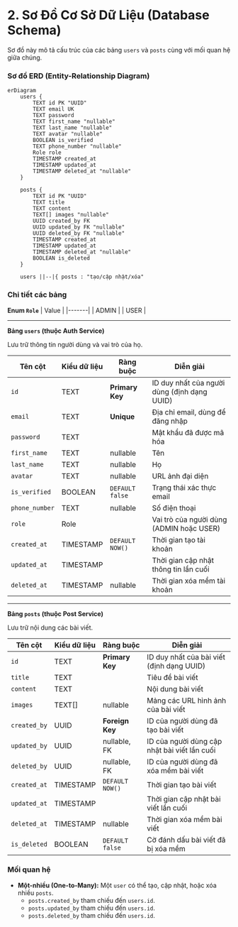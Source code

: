 # 2. Sơ Đồ Cơ Sở Dữ Liệu (Database Schema)

Sơ đồ này mô tả cấu trúc của các bảng `users` và `posts` cùng với mối quan hệ giữa chúng.

### Sơ đồ ERD (Entity-Relationship Diagram)

```mermaid
erDiagram
    users {
        TEXT id PK "UUID"
        TEXT email UK
        TEXT password
        TEXT first_name "nullable"
        TEXT last_name "nullable"
        TEXT avatar "nullable"
        BOOLEAN is_verified
        TEXT phone_number "nullable"
        Role role
        TIMESTAMP created_at
        TIMESTAMP updated_at
        TIMESTAMP deleted_at "nullable"
    }

    posts {
        TEXT id PK "UUID"
        TEXT title
        TEXT content
        TEXT[] images "nullable"
        UUID created_by FK
        UUID updated_by FK "nullable"
        UUID deleted_by FK "nullable"
        TIMESTAMP created_at
        TIMESTAMP updated_at
        TIMESTAMP deleted_at "nullable"
        BOOLEAN is_deleted
    }

    users ||--|{ posts : "tạo/cập nhật/xóa"
```

### Chi tiết các bảng

**Enum `Role`**
| Value |
|-------|
| ADMIN |
| USER  |

---

**Bảng `users` (thuộc Auth Service)**

Lưu trữ thông tin người dùng và vai trò của họ.

| Tên cột | Kiểu dữ liệu | Ràng buộc | Diễn giải |
|--------------|----------------|----------------|-----------------------------------------|
| `id` | TEXT | **Primary Key** | ID duy nhất của người dùng (định dạng UUID) |
| `email` | TEXT | **Unique** | Địa chỉ email, dùng để đăng nhập |
| `password` | TEXT | | Mật khẩu đã được mã hóa |
| `first_name` | TEXT | nullable | Tên |
| `last_name` | TEXT | nullable | Họ |
| `avatar` | TEXT | nullable | URL ảnh đại diện |
| `is_verified`| BOOLEAN | `DEFAULT false` | Trạng thái xác thực email |
| `phone_number`| TEXT | nullable | Số điện thoại |
| `role` | Role | | Vai trò của người dùng (ADMIN hoặc USER) |
| `created_at` | TIMESTAMP | `DEFAULT NOW()`| Thời gian tạo tài khoản |
| `updated_at` | TIMESTAMP | | Thời gian cập nhật thông tin lần cuối |
| `deleted_at` | TIMESTAMP | nullable | Thời gian xóa mềm tài khoản |

---

**Bảng `posts` (thuộc Post Service)**

Lưu trữ nội dung các bài viết.

| Tên cột | Kiểu dữ liệu | Ràng buộc | Diễn giải |
|--------------|----------------|-----------------|-----------------------------------------|
| `id` | TEXT | **Primary Key** | ID duy nhất của bài viết (định dạng UUID) |
| `title` | TEXT | | Tiêu đề bài viết |
| `content` | TEXT | | Nội dung bài viết |
| `images` | TEXT[] | nullable | Mảng các URL hình ảnh của bài viết |
| `created_by` | UUID | **Foreign Key** | ID của người dùng đã tạo bài viết |
| `updated_by` | UUID | nullable, FK | ID của người dùng cập nhật bài viết lần cuối |
| `deleted_by` | UUID | nullable, FK | ID của người dùng đã xóa mềm bài viết |
| `created_at` | TIMESTAMP | `DEFAULT NOW()` | Thời gian tạo bài viết |
| `updated_at` | TIMESTAMP | | Thời gian cập nhật bài viết lần cuối |
| `deleted_at` | TIMESTAMP | nullable | Thời gian xóa mềm bài viết |
| `is_deleted` | BOOLEAN | `DEFAULT false` | Cờ đánh dấu bài viết đã bị xóa mềm |

### Mối quan hệ

*   **Một-nhiều (One-to-Many):** Một `user` có thể tạo, cập nhật, hoặc xóa nhiều `posts`.
    *   `posts.created_by` tham chiếu đến `users.id`.
    *   `posts.updated_by` tham chiếu đến `users.id`.
    *   `posts.deleted_by` tham chiếu đến `users.id`.

